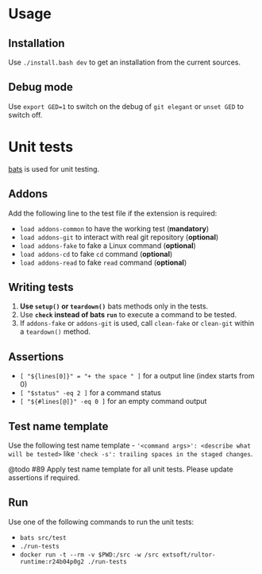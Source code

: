 Usage
=====
Installation
------------
Use `./install.bash dev` to get an installation from the current sources.

Debug mode
----------
Use `export GED=1` to switch on the debug of `git elegant` or `unset GED` to switch off. 

Unit tests
==========
[bats](https://github.com/sstephenson/bats) is used for unit testing. 

Addons
------
Add the following line to the test file if the extension is required:
- `load addons-common` to have the working test (**mandatory**)
- `load addons-git` to interact with real git repository (**optional**)
- `load addons-fake` to fake a Linux command (**optional**)
- `load addons-cd` to fake `cd` command (**optional**)
- `load addons-read` to fake `read` command (**optional**)

Writing tests
-------------
1. **Use `setup()` or `teardown()`** bats methods only in the tests.
2. Use **`check` instead of bats `run`** to execute a command to be tested.
3. If `addons-fake` or `addons-git` is used, call `clean-fake` or `clean-git` within a `teardown()` method.

Assertions
----------
- `[ "${lines[0]}" = "+ the space " ]` for a output line (index starts from 0)
- `[ "$status" -eq 2 ]` for a command status
- `[ "${#lines[@]}" -eq 0 ]` for an empty command output

Test name template
------------------
Use the following test name template - `'<command args>': <describe what will be tested>` like `'check -s': trailing spaces in the staged changes`.

@todo #89 Apply test name template for all unit tests. Please update assertions if required.

Run
---
Use one of the following commands to run the unit tests:
- `bats src/test`
- `./run-tests`
- `docker run -t --rm -v $PWD:/src -w /src extsoft/rultor-runtime:r24b04p0g2 ./run-tests`
